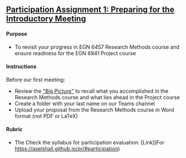 ## [Participation Assignment 1: Preparing for the Introductory Meeting](https://aselshall.github.io/pr/hw/meeting0)

#### Purpose 
- To revisit your progress in EGN 6457 Research Methods course and ensure readiness for the EGN 6941 Project course
   
#### Instructions

Before our first meeting:
- Review the ["Big Picture"](https://aselshall.github.io/rm/hw/big-picture) to recall what you accomplished in the Research Methods course and what lies ahead in the Project course
- Create a folder with your last name on our Teams channel
- Upload your proposal from the Research Methods course in Word format (not PDF or LaTeX)

#### Rubric 
- The Check the syllabus for participation evaluation: [Link](For https://aselshall.github.io/pr/#participation)
